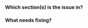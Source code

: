 <!--
Please submit only documentation-related issues with this form, or follow the
Contribute to OpenShift guidelines (https://github.com/openshift/openshift-docs/blob/main/contributing_to_docs/contributing.adoc) to submit a PR.
-->

### Which section(s) is the issue in?



### What needs fixing?
